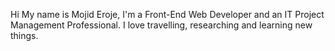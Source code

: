 Hi My name is Mojid Eroje, I'm a Front-End Web Developer and an IT Project Management Professional.
I love travelling, researching and learning new things.  

<!---
Eroje/Eroje is a ✨ special ✨ repository because its `README.md` (this file) appears on your GitHub profile.
You can click the Preview link to take a look at your changes.
--->
